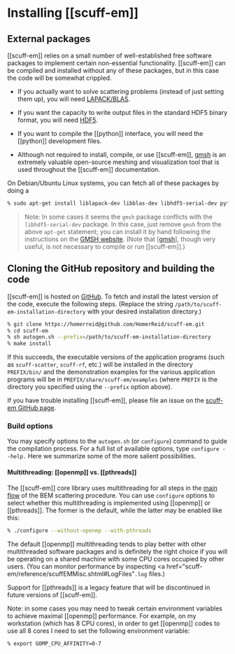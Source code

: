 # Installing [[scuff-em]]

## External packages

[[scuff-em]] relies on a small number of well-established free 
software packages to implement certain non-essential functionality. 
[[scuff-em]] can be compiled and installed without any of these packages, 
but in this case the code will be somewhat crippled.

+ If you actually want to solve scattering problems (instead of 
  just setting them up), you will need
  [LAPACK/BLAS](http://www.netlib.org/lapack).

+ If you want the capacity to write output files in the 
  standard HDF5 binary format, you will need
  [HDF5](http://www.hdfgroup.org/HDF5).

+ If you want to compile the [[python]] interface, you will need the
  [[python]] development files.

+ Although not required to install, compile, or use
  [[scuff-em]],
  [<span class="SC">gmsh</span>](http://geuz.org/gmsh)
  is an extremely valuable open-source meshing and visualization
  tool that is used throughout the
  [[scuff-em]] documentation.

On Debian/Ubuntu Linux systems, you can fetch all of these packages by doing a 

````bash
% sudo apt-get install liblapack-dev libblas-dev libhdf5-serial-dev python-dev gmsh swig
````

> Note: In some cases it seems the ``gmsh`` package conflicts with 
> the ``libhdf5-serial-dev`` package. In this case, just 
> remove ``gmsh`` from the above ``apt-get`` statement; you can 
> install it by hand following the instructions
> on the [GMSH website](http://geuz.org/gmsh).
> (Note that [[gmsh]], though very useful, 
> is not necessary to compile or run [[scuff-em]].)

## Cloning the GitHub repository and building the code

[[scuff-em]] is hosted on [GitHub][GitHub].
To fetch and install the latest version of the 
code, execute the following steps. (Replace the string
``/path/to/scuff-em-installation-directory``
with your desired installation directory.)

````bash
% git clone https://homerreid@github.com/HomerReid/scuff-em.git
% cd scuff-em
% sh autogen.sh --prefix=/path/to/scuff-em-installation-directory
% make install
````

If this succeeds, the executable versions of the application
programs (such as ``scuff-scatter``, ``scuff-rf``, etc.) will be 
installed in the directory ``PREFIX/bin/`` 
and the demonstration examples for the various application programs 
will be in ``PREFIX/share/scuff-em/examples``
(where ``PREFIX`` is the directory you specified using the 
``--prefix`` option above).

If you have trouble installing [[scuff-em]],
please file an issue on the 
[<span class="SC">scuff-em</span> GitHub page](GitHub).

### Build options

You may specify options to the ``autogen.sh``
(or ``configure``) command to guide the compilation process. 
For a full list of available options,
type ``configure --help.`` Here we summarize some of the
more salient possibilities.

<a name="Threading"></a>
#### Multithreading: [[openmp]] vs. [[pthreads]] 

The [[scuff-em]] core library 
uses multithreading for all steps in the
<a href="scuff-em/libscuff/MainFlow.shtml">main flow</a> of
the BEM scattering procedure. You can use ``configure``
options to select whether this multithreading is implemented
using [[openmp]] or [[pthreads]]. The former is the default,
while the latter may be enabled like this:

````bash
% ./configure --without-openmp --with-pthreads
````

The default [[openmp]]
multithreading tends to play better with other multithreaded 
software packages and is definitely the right choice if you 
will be operating on a shared machine with some CPU cores 
occupied by other users. 
(You can monitor performance by inspecting
<a href="scuff-em/reference/scuffEMMisc.shtml#LogFiles"``.log`` files.</a>)

Support for [[pthreads]]
is a legacy feature that will be discontinued in future versions of 
[[scuff-em]].

Note: in some cases you may need to tweak certain environment 
variables to achieve maximal 
[[openmp]] performance.
For example, on my workstation (which has 8 CPU cores),
in order to get [[openmp]] codes
to use all 8 cores I need to set the following environment
variable:

````bash
% export GOMP_CPU_AFFINITY=0-7
````

[GMSH]: http://www.geuz.org/gmsh
[GitHub]: https://github.com/HomerReid/scuff-em/
